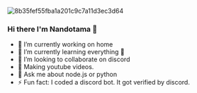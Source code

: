 ![8b35fef55fba1a201c9c7a11d3ec3d64](https://user-images.githubusercontent.com/65104995/115117483-5fd97480-9fd1-11eb-8d00-6a131048313e.gif)

### Hi there I'm Nandotama 👋

- 🔭 I’m currently working on home
- 🌱 I’m currently learning everything 🤣
- 👯 I’m looking to collaborate on discord
- 💎 Making youtube videos.
- 💬 Ask me about node.js or python
- ⚡ Fun fact: I coded a discord bot. It got verified by discord.
